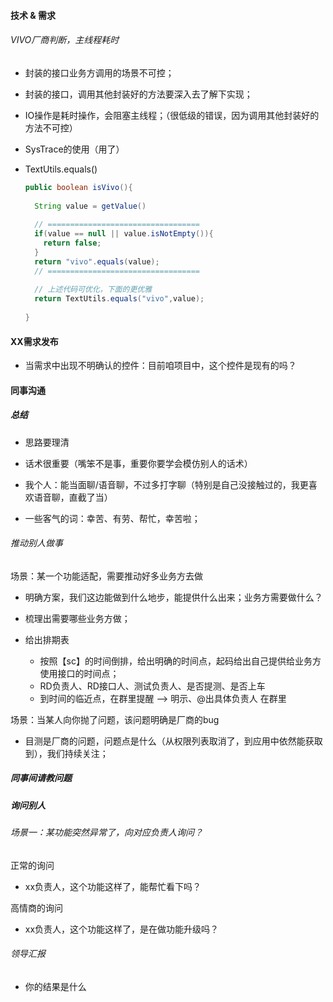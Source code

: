 #### 技术 & 需求

###### VIVO厂商判断，主线程耗时

- 封装的接口业务方调用的场景不可控；

- 封装的接口，调用其他封装好的方法要深入去了解下实现；

- IO操作是耗时操作，会阻塞主线程；（很低级的错误，因为调用其他封装好的方法不可控）

- SysTrace的使用（用了）

- TextUtils.equals()

  ```java
  public boolean isVivo(){
    
   	String value = getValue()
      
    // ==================================
    if(value == null || value.isNotEmpty()){
      return false;
    }
   	return "vivo".equals(value);
    // ==================================
    
    // 上述代码可优化，下面的更优雅
    return TextUtils.equals("vivo",value);
    
  }
  ```

#### XX需求发布

- 当需求中出现不明确认的控件：目前咱项目中，这个控件是现有的吗？

#### 同事沟通

##### 总结

- 思路要理清

- 话术很重要（嘴笨不是事，重要你要学会模仿别人的话术）

- 我个人：能当面聊/语音聊，不过多打字聊（特别是自己没接触过的，我更喜欢语音聊，直截了当）
- 一些客气的词：幸苦、有劳、帮忙，幸苦啦；

###### 推动别人做事

场景：某一个功能适配，需要推动好多业务方去做

- 明确方案，我们这边能做到什么地步，能提供什么出来；业务方需要做什么？

- 梳理出需要哪些业务方做；
- 给出排期表
  - 按照【sc】的时间倒排，给出明确的时间点，起码给出自己提供给业务方使用接口的时间点；
  - RD负责人、RD接口人、测试负责人、是否提测、是否上车 
  - 到时间的临近点，在群里提醒 --> 明示、@出具体负责人 在群里

场景：当某人向你抛了问题，该问题明确是厂商的bug

- 目测是厂商的问题，问题点是什么（从权限列表取消了，到应用中依然能获取到），我们持续关注；

##### 同事间请教问题

##### 询问别人

###### 场景一：某功能突然异常了，向对应负责人询问？

正常的询问

- xx负责人，这个功能这样了，能帮忙看下吗？

高情商的询问

- xx负责人，这个功能这样了，是在做功能升级吗？

###### 领导汇报

- 你的结果是什么

